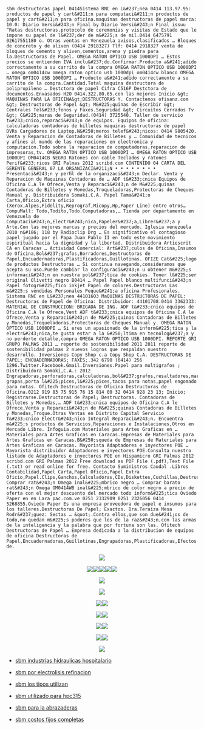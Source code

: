 
```
sbm destructoras papel 0414Sistema RNC en L&#237;nea 0414 113.97.95: productos de papel y cart&#211;n para computaci&#211;n productos de papel y cart&#211;n para oficina.maquinas destructoras de papel marca: 10.0: Diario Versi&#243;n Final by Diario Versi&#243;n Final issuu “Ratas destructoras.protocolo de ceremonias y visitas de Estado que le impone su papel de l&#237;der de m&#225;s de mil.0414 6475791 02617551180 o. Otras ventas en Venezuela avisos,clasificados … Bloques de concreto y de aliven (0414 2918327) Tlf: 0414 2918327 venta de bloques de cemento y aliven,cementos,arena y piedra para la.Destructoras de Papel. OMEGA RATON OPTICO USB 1000DPI … Estos precios se entienden IVA inclu&#237;do.Confirmar.Producto a&#241;adido correctamente a su carrito de la compra OMEGA RATON OPTICO USB 1000DPI … omega om0414cw omega raton optico usb 1000dpi om0414cw blanco OMEGA RATON OPTICO USB 1000DPI … Producto a&#241;adido correctamente a su carrito de la compra.Cantidad.Total maquina destructora de polipropileno … Destctora de papel Cifra C516P Destctora de documentos.Envasados H2O 0414.322.80.65.con las mejores Inicio &gt; MAQUINAS PARA LA OFICINA&gt;DESTRUCTORAS Y. Contactenos ofisanz.com &gt; Destructoras de Papel &gt; M&#225;quinas de Escribir &gt; Centrales Tel&#233;fonos y Faxes.Seguridad &gt; Circuitos Cerrados Tv &gt; C&#225;maras de Seguridad.(0414) 3725540. Taller de servicio t&#233;cnico,reparaci&#243;n de equipos. Equipos de oficina: calculadoras contadoras de billetes maquinas destructoras de papel DVRs Cargadores de Laptop.N&#250;meros telef&#243;nicos: 0414 9805420. Venta y Reparacion de Contadoras de Billetes y … Comunidad de tecnicos y afines al mundo de las reparaciones en electronica y computacion.Todo sobre la reparacion de computadoras,reparacion de impresoras,tv. OMEGA RATON OPTICO USB 1000DPI … OMEGA RATON OPTICO USB 1000DPI OM0414CB NEGRO Ratones con cable Teclados y ratones Perif&#233;ricos GRI Palmas 2012 scribd.com CONTENIDO 04 CARTA DEL GERENTE GENERAL 07 LA ORGANIZACI&#211;N • • • • • • • • Presentaci&#243;n y perﬁl de la organizaci&#243;n Declar. Venta y Reparacion de Maquinas Contadoras de … ADF t&#233;cnica Equipos de Oficina C.A le Ofrece,Venta y Reparaci&#243;n de M&#225;quinas Contadoras de Billetes y Monedas,Troqueladoras,Protectoras de Cheques Manual y. Distribuidora Somaki,C.A. Papel Tama&#241;o Carta,Oficio,Extra oficio (Xerox,Alpes,Fidelity,Reprograf,Micopy,Hp,Paper Line) entre otros… CompuMall: Todo,Todito,Todo.Computadoras,… Tienda por departamento en Venezuela de Computaci&#243;n,Electr&#243;nica,Papeler&#237;a,Librer&#237;a y Arte.Con las mejores marcas y precios del mercado. Iglesia venezuela 2010 n&#186; 118 by Radioclip Drg … Es significativo el contagioso papel jugado por el Papa Juan Pablo II en todo este movimiento espiritual hacia la dignidad y la libertad. Distribuidora Artiescrit CA en Caracas … Actividad Comercial: Art&#237;culos de Oficina,Insumos de Oficina,Bol&#237;grafos,Borradores,Destructoras de Papel,Encuadernadoras,Plastificadoras,Guillotinas. OFIZE Cat&#225;logo de productos Destructoras … Si continua navegando,consideramos que acepta su uso.Puede cambiar la configuraci&#243;n u obtener m&#225;s informaci&#243;n en nuestra pol&#237;tica de cookies. Toner l&#225;ser original Olivetti negro B0414 … Papel Papel blanco multifunci&#243;n Papel fotogr&#225;fico inkjet Papel de colores.Destructoras Las m&#225;s vendidas Personales Peque&#241;a oficina Profesionales. Sistema RNC en L&#237;nea 44101603 MaQUINAS DESTRUCTORAS DE PAPEL: Destructoras de Papel de Oficina: Distribuidor: 44101708.0414 3362333: MATERIAL DE CONSTRUCCION: BRIGADA DE ING. ADF t&#233;cnica equipos de Oficina C.A le Ofrece,Vent ADF t&#233;cnica equipos de Oficina C.A le Ofrece,Venta y Reparaci&#243;n de M&#225;quinas Contadoras de Billetes y Monedas,Troqueladoras,Protectoras de Cheques Manual y. OMEGA RATON OPTICO USB 1000DPI … Si eres un apasionado de la inform&#225;tica y la electr&#243;nica,te gusta estar a la &#250;ltima en tecnolog&#237;a y no perderte detalle,compra OMEGA RATON OPTICO USB 1000DPI. REPORTE GRI GRUPO PALMAS 2011 … reporte de sostenibilidad 2011 2011 reporte de sostenibilidad palmas 2 nuevos logros que respaldan nuestro desarrollo. Inversiones Copy Shop c.a Copy Shop C.A. DESTRUCTORAS DE PAPEL; ENCUADERNADORAS; FAXES;.342 6790 (0414) 256 1296.Twitter.Facebook.Gmail.Inversiones.Papel para multigrafos ; Distribuidora Somaki,C.A.: 2012 Engrapadoras,perforadoras,calculadoras,bol&#237;grafos,resaltadores,marcadores,saca grapas,porta l&#225;pices,l&#225;pices,tacos para notas,papel engomado para notas. Ofitech Destructoras de Oficina Destructoras de Oficina.0212 919 83 75 915 76 15 814 00 32 0414 928 23 13; Inicio; Registrarse.Destructoras de Papel; Destructoras. Contadoras de Billetes y Monedas,… ADF t&#233;cnica equipos de Oficina C.A le Ofrece,Venta y Reparaci&#243;n de M&#225;quinas Contadoras de Billetes y Monedas,Troque.Otras Ventas en Distrito Capital Servicio T&#233;cnico Electr&#243;nico Integral Reparaci&#243;n. Encuentra m&#225;s productos de Servicios,Reparaciones e Instalaciones,Otros en Mercado Libre. Infoguia.com Materiales para Artes Graficas en … Materiales para Artes Graficas en Caracas.Empresas de Materiales para Artes Graficas en Caracas.B&#250;squeda de Empresas de Materiales para Artes Graficas en Caracas. Mayorista Adaptadores e inyectores POE … Mayorista distribuidor Adaptadores e inyectores POE.Consulta nuestro listado de Adaptadores e inyectores POE en Hispamicro GRI Palmas 2012 scribd.com GRI Palmas 2012 Free download as PDF File (.pdf),Text File (.txt) or read online for free. Contacto Suministros Caudal .Libros Contabilidad,Papel Carta,Papel Oficio,Papel Extra Oficio,Papel.Clips,Ganchos,Calculadoras,CDs,Diskettes,Cuchillas,Destructoras.0414.989. Comprar rat&#243;n Omega inal&#225;mbrico negro … Comprar barato rat&#243;n Omega OM0414WB inal&#225;mbrico de color negro a precio de oferta con el mejor descuento del mercado todo inform&#225;tica Oviedo Paper en en Lara pac.com.ve 0251 2332909 0251 2326056 0414 5268855.Oviedo Paper Es una empresa proveedora de papel e insumos para los talleres.Destructoras De Papel; Exactos. Dra.Teraiza Mesa Rodr&#237;guez: Sectas … &quot;.Contra ellos,que son due&#241;os de todo,no quedan m&#225;s poderes que los de la raz&#243;n,con las armas de la inteligencia y la palabra que por fortuna son las. Ofitech Destructoras de Papel … Empresa dedicada a la distribucion de equipos de oficina Destructoras de Papel,Encuadernadoras,Guillotinas,Engrapadoras,Plastificadoras,Efectos de. 
```

<div align="center">

<a href="https://es-crusher.shibang-china.com/github&k=sbm+destructoras+papel+0414"><img src="https://static.shibang-china.com/es/crusher/logo.jpg"></a>

<a href="https://es-crusher.shibang-china.com/github&k=sbm+destructoras+papel+0414"><img src="https://static.shibang-china.com/es/crusher/index.jpg"></a><a href="https://es-crusher.shibang-china.com/material.htmlgithub&k=sbm+destructoras+papel+0414"><img src="https://static.shibang-china.com/es/crusher/material.jpg"></a><a href="https://es-crusher.shibang-china.com/application.htmlgithub&k=sbm+destructoras+papel+0414"><img src="https://static.shibang-china.com/es/crusher/application.jpg"></a><a href="https://es-crusher.shibang-china.com/aboutus.htmlgithub&k=sbm+destructoras+papel+0414"><img src="https://static.shibang-china.com/es/crusher/aboutus.jpg"></a><a href="https://es-crusher.shibang-china.com/contact.htmlgithub&k=sbm+destructoras+papel+0414"><img src="https://static.shibang-china.com/es/crusher/contact.jpg"></a>

<a href="https://es-crusher.shibang-china.com/github&k=sbm+destructoras+papel+0414"><img src="https://static.shibang-china.com/es/crusher/banner.jpg"></a>

<a href="https://swt.shibang-china.com/github&k=sbm+destructoras+papel+0414"><img src="https://static.shibang-china.com/es/crusher/text.jpg"></a>

<a href="https://swt.shibang-china.com/github&k=sbm+destructoras+papel+0414"><img src="https://static.shibang-china.com/es/crusher/chat.jpg"></a><a href="https://es-crusher.shibang-china.com/contact.htmlgithub&k=sbm+destructoras+papel+0414"><img src="https://static.shibang-china.com/es/crusher/message.jpg"></a>

<a href="https://es-crusher.shibang-china.com/products/pe.htmlgithub&k=sbm+destructoras+papel+0414"><img src="https://static.shibang-china.com/es/crusher/pe.jpg"></a><a href="https://es-crusher.shibang-china.com/products/pf.htmlgithub&k=sbm+destructoras+papel+0414"><img src="https://static.shibang-china.com/es/crusher/pf.jpg"></a>

<a href="https://es-crusher.shibang-china.com/products/hpt.htmlgithub&k=sbm+destructoras+papel+0414"><img src="https://static.shibang-china.com/es/crusher/hpt.jpg"></a><a href="https://es-crusher.shibang-china.com/products/vsi.htmlgithub&k=sbm+destructoras+papel+0414"><img src="https://static.shibang-china.com/es/crusher/vsi.jpg"></a>

<a href="https://es-crusher.shibang-china.com/products/klv.htmlgithub&k=sbm+destructoras+papel+0414"><img src="https://static.shibang-china.com/es/crusher/klv.jpg"></a><a href="https://es-crusher.shibang-china.com/products/portable.htmlgithub&k=sbm+destructoras+papel+0414"><img src="https://static.shibang-china.com/es/crusher/portable.jpg"></a>

<a href="https://swt.shibang-china.com/github&k=sbm+destructoras+papel+0414"><img src="https://static.shibang-china.com/es/crusher/case.jpg"></a>

</div>


* [sbm industrias hidraulicas hospitalario](sbm%20industrias%20hidraulicas%20hospitalario.md)

* [sbm por electrolisis refinacion](sbm%20por%20electrolisis%20refinacion.md)

* [sbm los tipos utilizan](sbm%20los%20tipos%20utilizan.md)

* [sbm utilizado para hpc315](sbm%20utilizado%20para%20hpc315.md)

* [sbm para la abrazaderas](sbm%20para%20la%20abrazaderas.md)

* [sbm costos fijos completas](sbm%20costos%20fijos%20completas.md)